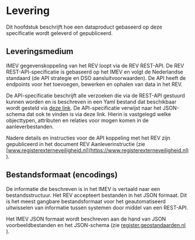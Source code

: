 Levering
========

Dit hoofdstuk beschrijft hoe een dataproduct gebaseerd op deze specificatie
wordt geleverd of gepubliceerd.

## Leveringsmedium

IMEV gegevenskoppeling van het REV loopt via de REV REST-API. De REV REST-API-specificatie is gebaseerd op het IMEV en volgt de
Nederlandse standaard (de API strategie en DSO aansluitvoorwaarden). De API
heeft de endpoints voor het toevoegen, bewerken en ophalen van data in het REV.

De API-specificatie beschrijft alle verzoeken die via de REST-API gestuurd kunnen worden en is beschreven in een Yaml bestand dat beschikbaar wordt gesteld via [deze link](https://register.geostandaarden.nl/?url=imev/index.html).
De API-specificatie verwijst naar het JSON-schema dat ook te vinden is via deze link. Hierin is vastgelegd welke objecttypen, attributen en relaties voor mogen komen in de aanleverbestanden.

Nadere details en instructies voor de API koppeling met het REV zijn gepubliceerd in het document REV Aanleverinstructie (zie [www.registerexterneveiligheid.nl](https://www.registerexterneveiligheid.nl) ).


## Bestandsformaat (encodings)

De informatie die beschreven is in het IMEV is vertaald naar een
bestandsstructuur. Het REV accepteert bestanden in het JSON formaat. Dit is het meest gangbare bestandsformaat voor het geautomatiseerd uitwisselen van informatie tussen systemen door middel van een REST-API.

Het IMEV JSON formaat wordt beschreven aan de hand van JSON voorbeeldbestanden en het JSON-schema (zie [register.geostandaarden.nl](https://register.geostandaarden.nl/?url=imev/index.html) ).




